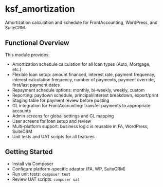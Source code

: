 # ksf_amortization

Amortization calculation and schedule for FrontAccounting, WordPress, and SuiteCRM.

## Functional Overview

This module provides:
- Amortization schedule calculation for all loan types (Auto, Mortgage, etc.)
- Flexible loan setup: amount financed, interest rate, payment frequency, interest calculation frequency, number of payments, payment override, first/last payment dates
- Repayment schedule options: monthly, bi-weekly, weekly, custom
- Reporting: paydown schedule, principal/interest breakdown, export/print
- Staging table for payment review before posting
- GL integration for FrontAccounting: transfer payments to appropriate accounts
- Admin screens for global settings and GL mapping
- User screens for loan setup and review
- Multi-platform support: business logic is reusable in FA, WordPress, SuiteCRM
- Unit tests and UAT scripts for all features

## Getting Started
- Install via Composer
- Configure platform-specific adaptor (FA, WP, SuiteCRM)
- Run unit tests: `composer test`
- Review UAT scripts: `composer uat`
